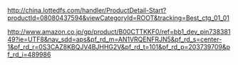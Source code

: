 http://china.lottedfs.com/handler/ProductDetail-Start?productId=08080437594&viewCategoryId=ROOT&tracking=Best_ctg_01_01


http://www.amazon.co.jp/gp/product/B00CTTKKF0/ref=bb1_dev_pin73838149?ie=UTF8&nav_sdd=aps&pf_rd_m=AN1VRQENFRJN5&pf_rd_s=center-1&pf_rd_r=0S3CAZ8KBQJV4BJHHG2V&pf_rd_t=101&pf_rd_p=203739709&pf_rd_i=489986